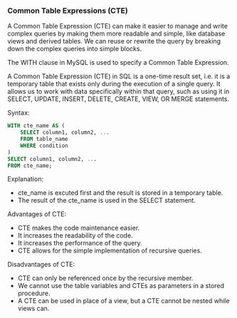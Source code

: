 ### Common Table Expressions (CTE)

A Common Table Expression (CTE) can make it easier to manage and write complex queries by making them more readable and simple, like database views and derived tables. We can reuse or rewrite the query by breaking down the complex queries into simple blocks.

The WITH clause in MySQL is used to specify a Common Table Expression.

A Common Table Expression (CTE) in SQL is a one-time result set, i.e. it is a temporary table that exists only during the execution of a single query. It allows us to work with data specifically within that query, such as using it in SELECT, UPDATE, INSERT, DELETE, CREATE, VIEW, OR MERGE statements.

Syntax:
```sql
WITH cte_name AS (
    SELECT column1, column2, ...
    FROM table_name
    WHERE condition
)
SELECT column1, column2, ...
FROM cte_name;
```

Explanation:
- cte_name is excuted first and the result is stored in a temporary table.
- The result of the cte_name is used in the SELECT statement.


Advantages of CTE:
- CTE makes the code maintenance easier.
- It increases the readability of the code.
- It increases the performance of the query.
- CTE allows for the simple implementation of recursive queries.

Disadvantages of CTE:
- CTE can only be referenced once by the recursive member.
- We cannot use the table variables and CTEs as parameters in a stored procedure.
- A CTE can be used in place of a view, but a CTE cannot be nested while views can.